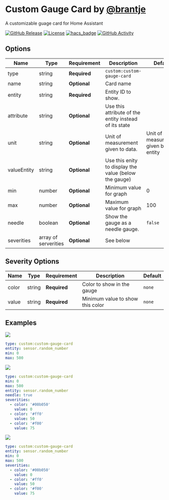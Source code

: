 # Custom Gauge Card by [@brantje](https://www.github.com/brantje)

A customizable guage card for Home Assistant

[![GitHub Release][releases-shield]][releases]
[![License][license-shield]](LICENSE.md)
[![hacs_badge](https://img.shields.io/badge/HACS-Default-orange.svg?style=for-the-badge)](https://github.com/custom-components/hacs)
[![GitHub Activity][commits-shield]][commits]

## Options

| Name        | Type                 | Requirement  | Description                                           | Default                             |
| ----------- | -------------------- | ------------ | ----------------------------------------------------- | ----------------------------------- |
| type        | string               | **Required** | `custom:custom-gauge-card`                            |                                     |
| name        | string               | **Optional** | Card name                                             |                                     |
| entity      | string               | **Required** | Entity ID to show.                                    |                                     |
| attribute   | string               | **Optional** | Use this attribute of the entity instead of its state |                                     |
| unit        | string               | **Optional** | Unit of measurement given to data.                    | Unit of measurement given by entity |
| valueEntity | string               | **Optional** | Use this enity to display the value (below the gauge) |                                     |
| min         | number               | **Optional** | Minimum value for graph                               | 0                                   |
| max         | number               | **Optional** | Maximum value for graph                               | 100                                 |
| needle      | boolean              | **Optional** | Show the gauge as a needle gauge.                     | `false`                             |
| severities  | array of serverities | **Optional** | See below                                             |                                     |

## Severity Options

| Name  | Type   | Requirement  | Description                      | Default |
| ----- | ------ | ------------ | -------------------------------- | ------- |
| color | string | **Required** | Color to show in the gauge       | `none`  |
| value | string | **Required** | Minimum value to show this color | `none`  |

## Examples

![](https://i.imgur.com/RcH7Nm5.png)

```yaml
type: custom:custom-gauge-card
entity: sensor.random_number
min: 0
max: 500
```

![](https://i.imgur.com/S6u15ic.png)

```yaml
type: custom:custom-gauge-card
min: 0
max: 500
entity: sensor.random_number
needle: true
severities:
  - color: '#00b050'
    value: 0
  - color: '#ff0'
    value: 50
  - color: '#f00'
    value: 75
```

![](https://i.imgur.com/QxaffJi.png)

```yaml
type: custom:custom-gauge-card
entity: sensor.random_number
min: 0
max: 500
severities:
  - color: '#00b050'
    value: 0
  - color: '#ff0'
    value: 50
  - color: '#f00'
    value: 75
```

[license-shield]: https://img.shields.io/github/license/brantje/custom-gauge-card.svg?style=for-the-badge
[commits-shield]: https://img.shields.io/github/commit-activity/y/brantje/custom-gauge-card.svg?style=for-the-badge
[commits]: https://github.com/brantje/custom-gauge-card/commits/master
[releases-shield]: https://img.shields.io/github/release/brantje/custom-gauge-card.svg?style=for-the-badge
[releases]: https://github.com/brantje/custom-gauge-card/releases
